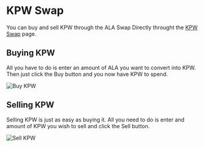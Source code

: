 # KPW Swap

You can buy and sell KPW through the ALA Swap Directly throught the [KPW Swap](/swap) page.

## Buying KPW

All you have to do is enter an amount of ALA you want to convert into KPW.
Then just click the Buy button and you now have KPW to spend.

![Buy KPW](assets/howto/assets/buy_kpw.png)

## Selling KPW

Selling KPW is just as easy as buying it. All you need to do is enter and amount of KPW
you wish to sell and click the Sell button.

![Sell KPW](assets/howto/assets/sell_kpw.png)